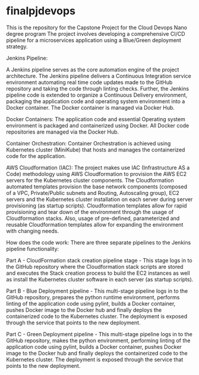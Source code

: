 # finalpjdevops
This is the repository for the Capstone  Project for the Cloud Devops Nano degree program 
The  project involves developing a comprehensive CI/CD pipeline for a microservices application using a Blue/Green deployment strategy.

Jenkins Pipeline:

A Jenkins pipeline serves as the core automation engine of the project architecture.
The Jenkins pipeline delivers a Continuous Integration service environment automating real time code updates made to the GitHub repository and taking the code through linting checks. 
Further, the Jenkins pipeline code is extended to organize a Continuous Delivery environment, packaging the application code and operating system environment into a Docker container. The Docker container is managed via Docker Hub.

Docker Containers:
The application code and essential Operating system environment is packaged and containerized using Docker. All Docker code repositories are managed via the Docker Hub.

Container Orchestration:
Container Orchestration is achieved using Kubernetes cluster (MiniKube) that hosts and manages the containerized code for the application. 

AWS Cloudformation (IAC):
The project makes use IAC (Infrastructure AS a Code) methodology using AWS Cloudformation to provision the AWS EC2 servers for the Kubernetes cluster components.
The Cloudformation automated templates provision the base network components (composed of a VPC, Private/Public subnets and Routing, Autoscaling group), EC2 servers and the Kubernetes cluster installation on each server during server provisioning (as startup scripts). 
Cloudformation templates allow for rapid provisioning and tear down of the environment through the usage of Cloudformation stacks. Also, usage of pre-defined, parameterized and reusable Cloudformation templates allow for expanding the environment with changing needs.  

How does the code work:
There are three separate pipelines to the Jenkins pipeline functionality:

Part A - CloudFormation stack creation pipeline stage - This stage logs in to the GitHub repository where the Cloudformation stack scripts are stored and executes the Stack creation process to build the EC2 instances as well as install the Kubernetes cluster software in each server (as startup scripts).

Part B - Blue Deployment pipeline - This multi-stage pipeline logs in to the GitHub repository, prepares the python runtime environment, performs linting of the application code using pylint, builds a Docker container, pushes Docker image to the Docker hub and finally deploys the containerized code to the Kubernetes cluster. The deployment is exposed through the service that points to the new deployment.

Part C - Green Deployment pipeline - This multi-stage pipeline logs in to the GitHub repository, makes the python environment, performing linting of the application code using pylint, builds a Docker container, pushes Docker image to the Docker hub and finally deploys the containerized code to the Kubernetes cluster. The deployment is exposed through the service that points to the new deployment.



